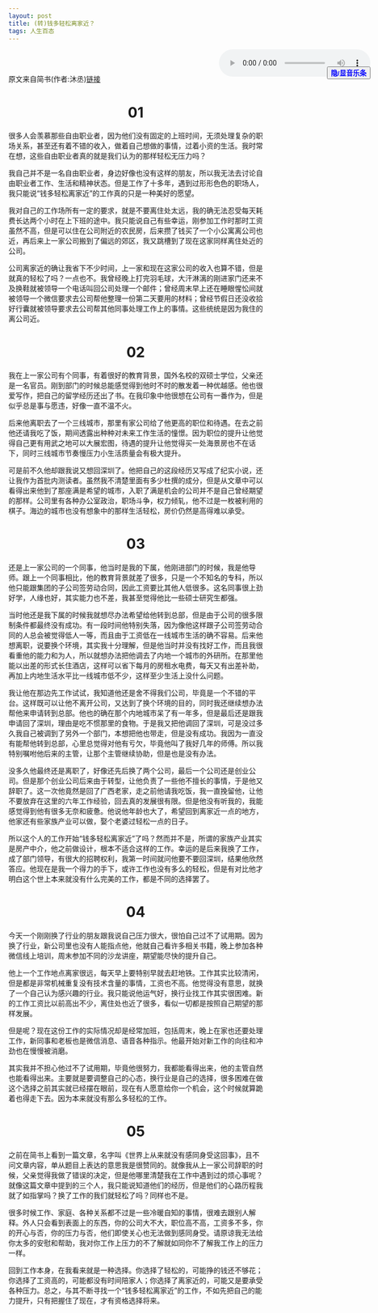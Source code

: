 ```yaml
---
layout: post
title: (转)钱多轻松离家近？
tags: 人生百态
---
```


<script>
	var flag=true;
	function change(){	
		if(flag){
			document.getElementById('audio').style.right='-1000px';
			flag=false;
		}else{
			document.getElementById('audio').style.right='15px';
			flag=true;
		}
	}
</script>
<audio controls="controls" id="audio" style="position:fixed; right:15px">
	<source src="/assets/yuanmenzhanzi.mp3" type="audio/mpeg">
	<embed  src="/assets/yuanmenzhanzi.mp3">
</audio><br/><br/>
<button  style="position:fixed; right:15px; font-weight:900; color:blue;" onclick="change()">隐/显音乐条</button>

原文来自简书(作者:沐丞)[链接](http://www.jianshu.com/p/fb4a53aabc85)

# <center> 01</center>
很多人会羡慕那些自由职业者，因为他们没有固定的上班时间，无须处理复杂的职场关系，甚至还有着不错的收入，做着自己想做的事情，过着小资的生活。我时常在想，这些自由职业者真的就是我们认为的那样轻松无压力吗？

我自己并不是一名自由职业者，身边好像也没有这样的朋友，所以我无法去讨论自由职业者工作、生活和精神状态。但是工作了十多年，遇到过形形色色的职场人，我只能说“钱多轻松离家近”的工作真的只是一种美好的愿望。

我对自己的工作场所有一定的要求，就是不要离住处太远，我的确无法忍受每天耗费长达两个小时在上下班的途中。我只能说自己有些幸运，刚参加工作时那时工资虽然不高，但是可以住在公司附近的农民房，后来攒了钱买了一个小公寓离公司也近，再后来上一家公司搬到了偏远的郊区，我又跳槽到了现在这家同样离住处近的公司。

公司离家近的确让我省下不少时间，上一家和现在这家公司的收入也算不错，但是就真的轻松了吗？一点也不。我曾经晚上打完羽毛球，大汗淋漓的刚进家门还来不及换鞋就被领导一个电话叫回公司处理一个邮件；曾经周末早上还在睡眼惺忪间就被领导一个微信要求去公司帮他整理一份第二天要用的材料；曾经节假日还没收拾好行囊就被领导要求去公司帮其他同事处理工作上的事情。这些统统是因为我住的离公司近。

# <center>02</center>
我在上一家公司有个同事，有着很好的教育背景，国外名校的双硕士学位，父亲还是一名官员。刚到部门的时候总能感觉得到他时不时的散发着一种优越感。他也很爱写作，把自己的留学经历还出了书。在我印象中他很想在公司有一番作为，但是似乎总是事与愿违，好像一直不温不火。

后来他离职去了一个三线城市，那里有家公司给了他更高的职位和待遇。在去之前他还请我吃了饭，期间透露出种种对未来工作生活的憧憬。因为职位的提升让他觉得自己更有用武之地可以大展宏图，待遇的提升让他觉得买一处海景房也不在话下，同时三线城市节奏慢压力小生活质量会有极大提升。

可是前不久他却跟我说又想回深圳了。他把自己的这段经历又写成了纪实小说，还让我作为首批内测读者。虽然我不清楚里面有多少杜撰的成分，但是从文章中可以看得出来他到了那座满是希望的城市，入职了满是机会的公司并不是自己曾经期望的那样。公司里有各种办公室政治，职场斗争，权力倾轧，他不过是一枚被利用的棋子。海边的城市也没有想象中的那样生活轻松，房价仍然是高得难以承受。

# <center>03</center>
还是上一家公司的一个同事，他当时是我的下属，他刚进部门的时候，我是他导师。跟上一个同事相比，他的教育背景就差了很多，只是一个不知名的专科，所以他只能跟集团的子公司签劳动合同，因此工资要比其他人低很多。这名同事很上劲好学，人缘也好，其实能力也不差，我甚至觉得他比一些硕士研究生都强。

当时他还是我下属的时候我就想尽办法希望给他转到总部，但是由于公司的很多限制条件都最终没有成功。有一段时间他特别失落，因为像他这样跟子公司签劳动合同的人总会被觉得低人一等，而且由于工资低在一线城市生活的确不容易。后来他想离职，说要换个环境，其实我十分理解，但是他当时并没有找好工作，而且我很看重他的能力和为人，所以就想办法把他调去了内地一个城市的外研所。在那里他能以出差的形式长住酒店，这样可以省下每月的房租水电费，每天又有出差补助，再加上内地生活水平比一线城市低不少，这样至少生活上没什么问题。

我让他在那边先工作试试，我知道他还是舍不得我们公司，毕竟是一个不错的平台。这样既可以让他不离开公司，又达到了换个环境的目的，同时我还继续想办法帮他来申请转到总部。他也的确在那个内地城市呆了有一年多，但是最后还是跟我申请回了深圳，理由是吃不惯那里的食物。于是我又把他调回了深圳，可是没过多久我自己被调到了另外一个部门，本想把他也带走，但是没有成功。我因为一直没有能帮他转到总部，心里总觉得对他有亏欠，毕竟他叫了我好几年的师傅。所以我特别嘱咐他后来的主管，让那个主管继续协助，但是也是没有办法。

没多久他最终还是离职了，好像还先后换了两个公司，最后一个公司还是创业公司。但是那个创业公司后来由于转型，让他负责了一些他不擅长的事情，于是他又辞职了。这一次他竟然是回了广西老家，走之前他请我吃饭，我一直挽留他，让他不要放弃在这里的六年工作经验，回去真的发展很有限。但是他没有听我的，我能感觉得到他有很多无奈和疲惫。他说他年龄也大了，希望回到离家近一点的地方，他家还有些家族产业可以做，娶个老婆过轻松一点的日子。

所以这个人的工作开始“钱多轻松离家近”了吗？然而并不是，所谓的家族产业其实是房产中介，他之前做设计，根本不适合这样的工作。幸运的是后来我换了工作，成了部门领导，有很大的招聘权利，我第一时间就问他要不要回深圳，结果他欣然答应。他现在是我一个得力的手下，或许工作也没有多么的轻松，但是有对比他才明白这个世上本来就没有什么完美的工作，都是不同的选择罢了。

# <center>04</center>
今天一个刚刚换了行业的朋友跟我说自己压力很大，很怕自己过不了试用期。因为换了行业，新公司里也没有人能指点他，他就自己看许多相关书籍，晚上参加各种微信线上培训，周末参加不同的沙龙讲座，期望能尽快的提升自己。

他上一个工作地点离家很远，每天早上要特别早就去赶地铁。工作其实比较清闲，但是都是非常机械重复没有技术含量的事情，工资也不高。他觉得没有意思，就换了一个自己认为感兴趣的行业。我只能说他运气好，换行业找工作其实很困难。新的工作工资比以前高出不少，离住处也近了很多，看似一切都是按照自己期望的那样发展。

但是呢？现在这份工作的实际情况却是经常加班，包括周末，晚上在家也还要处理工作，新同事和老板也是微信消息、语音各种指示。他最开始对新工作的向往和冲劲也在慢慢被消磨。

其实我并不担心他过不了试用期，毕竟他很努力，我都能看得出来，他的主管自然也能看得出来。主要就是要调整自己的心态，换行业是自己的选择，很多困难在做这个选择之前其实就已经摆在眼前，现在有人愿意给你一个机会，这个时候就算跪着也得走下去。因为本来就没有那么多轻松的工作。

# <center>05</center>
之前在简书上看到一篇文章，名字叫《世界上从来就没有感同身受这回事》，且不问文章内容，单从题目上表达的意思我是很赞同的。就像我从上一家公司辞职的时候，父亲觉得我做了错误的决定，但是他哪里清楚我在工作中遇到过的烦心事呢？就像这篇文章中提到的三个人，我只能说知道他们的经历，但是他们的心路历程我就了如指掌吗？换了工作的我们就轻松了吗？同样也不是。

很多时候工作、家庭、各种关系都不过是一些冷暖自知的事情，很难去跟别人解释。外人只会看到表面上的东西，你的公司大不大，职位高不高，工资多不多，你的开心与否，你的压力与否，他们即使关心也无法做到感同身受。请原谅我无法给你太多的安慰和帮助，我对你工作上压力的不了解就如同你不了解我工作上的压力一样。

回到工作本身，在我看来就是一种选择。你选择了轻松的，可能挣的钱还不够花；你选择了工资高的，可能都没有时间陪家人；你选择了离家近的，可能又是要承受各种压力。总之，与其不断寻找一个“钱多轻松离家近”的工作，不如先把自己的能力提升，只有把握住了现在，才有资格选择将来。
